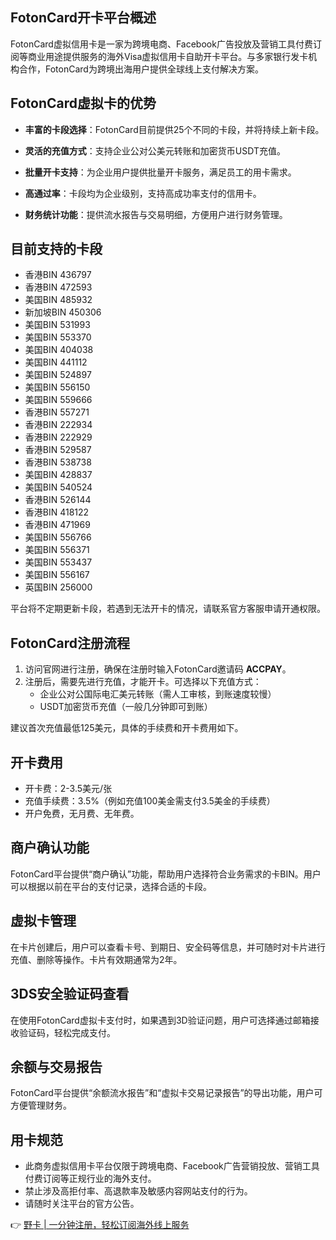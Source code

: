 ## FotonCard开卡平台概述

FotonCard虚拟信用卡是一家为跨境电商、Facebook广告投放及营销工具付费订阅等商业用途提供服务的海外Visa虚拟信用卡自助开卡平台。与多家银行发卡机构合作，FotonCard为跨境出海用户提供全球线上支付解决方案。

## FotonCard虚拟卡的优势

- **丰富的卡段选择**：FotonCard目前提供25个不同的卡段，并将持续上新卡段。
  
- **灵活的充值方式**：支持企业公对公美元转账和加密货币USDT充值。

- **批量开卡支持**：为企业用户提供批量开卡服务，满足员工的用卡需求。

- **高通过率**：卡段均为企业级别，支持高成功率支付的信用卡。

- **财务统计功能**：提供流水报告与交易明细，方便用户进行财务管理。

## 目前支持的卡段

- 香港BIN 436797
- 香港BIN 472593
- 美国BIN 485932
- 新加坡BIN 450306
- 美国BIN 531993
- 美国BIN 553370
- 美国BIN 404038
- 美国BIN 441112
- 美国BIN 524897
- 美国BIN 556150
- 美国BIN 559666
- 香港BIN 557271
- 香港BIN 222934
- 香港BIN 222929
- 香港BIN 529587
- 香港BIN 538738
- 美国BIN 428837
- 美国BIN 540524
- 香港BIN 526144
- 香港BIN 418122
- 香港BIN 471969
- 美国BIN 556766
- 美国BIN 556371
- 美国BIN 553437
- 美国BIN 556167
- 英国BIN 256000

平台将不定期更新卡段，若遇到无法开卡的情况，请联系官方客服申请开通权限。

## FotonCard注册流程

1. 访问官网进行注册，确保在注册时输入FotonCard邀请码 **ACCPAY**。
2. 注册后，需要先进行充值，才能开卡。可选择以下充值方式：
   - 企业公对公国际电汇美元转账（需人工审核，到账速度较慢）
   - USDT加密货币充值（一般几分钟即可到账）

建议首次充值最低125美元，具体的手续费和开卡费用如下。

## 开卡费用

- 开卡费：2-3.5美元/张
- 充值手续费：3.5%（例如充值100美金需支付3.5美金的手续费）
- 开户免费，无月费、无年费。

## 商户确认功能

FotonCard平台提供“商户确认”功能，帮助用户选择符合业务需求的卡BIN。用户可以根据以前在平台的支付记录，选择合适的卡段。

## 虚拟卡管理

在卡片创建后，用户可以查看卡号、到期日、安全码等信息，并可随时对卡片进行充值、删除等操作。卡片有效期通常为2年。

## 3DS安全验证码查看

在使用FotonCard虚拟卡支付时，如果遇到3D验证问题，用户可选择通过邮箱接收验证码，轻松完成支付。

## 余额与交易报告

FotonCard平台提供“余额流水报告”和“虚拟卡交易记录报告”的导出功能，用户可方便管理财务。

## 用卡规范

- 此商务虚拟信用卡平台仅限于跨境电商、Facebook广告营销投放、营销工具付费订阅等正规行业的海外支付。
- 禁止涉及高拒付率、高退款率及敏感内容网站支付的行为。
- 请随时关注平台的官方公告。

👉 [野卡 | 一分钟注册，轻松订阅海外线上服务](https://bit.ly/bewildcard)
